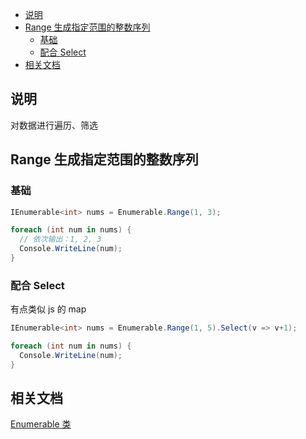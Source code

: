 - [说明](#说明)
- [Range 生成指定范围的整数序列](#range-生成指定范围的整数序列)
  - [基础](#基础)
  - [配合 Select](#配合-select)
- [相关文档](#相关文档)

## 说明

对数据进行遍历、筛选

## Range 生成指定范围的整数序列

### 基础

```c#
IEnumerable<int> nums = Enumerable.Range(1, 3);

foreach (int num in nums) {
  // 依次输出：1, 2, 3
  Console.WriteLine(num);
}
```

### 配合 Select

有点类似 js 的 map

```c#
IEnumerable<int> nums = Enumerable.Range(1, 5).Select(v => v+1);

foreach (int num in nums) {
  Console.WriteLine(num);
}
```

## 相关文档

[Enumerable 类](https://docs.microsoft.com/zh-cn/dotnet/api/system.linq.enumerable?view=net-5.0)
